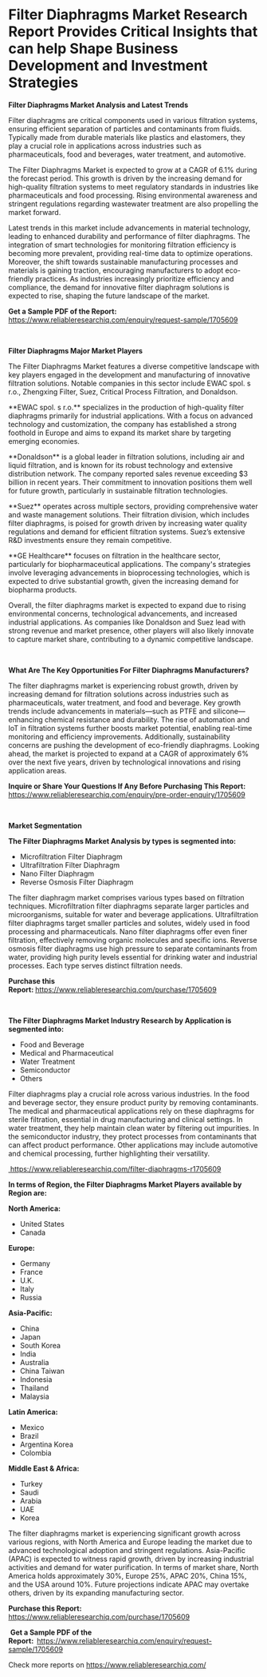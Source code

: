 <p><h1>Filter Diaphragms Market Research Report Provides Critical Insights that can help Shape Business Development and Investment Strategies</h1></p><p><strong>Filter Diaphragms Market Analysis and Latest Trends</strong></p>
<p><p>Filter diaphragms are critical components used in various filtration systems, ensuring efficient separation of particles and contaminants from fluids. Typically made from durable materials like plastics and elastomers, they play a crucial role in applications across industries such as pharmaceuticals, food and beverages, water treatment, and automotive.</p><p>The Filter Diaphragms Market is expected to grow at a CAGR of 6.1% during the forecast period. This growth is driven by the increasing demand for high-quality filtration systems to meet regulatory standards in industries like pharmaceuticals and food processing. Rising environmental awareness and stringent regulations regarding wastewater treatment are also propelling the market forward.</p><p>Latest trends in this market include advancements in material technology, leading to enhanced durability and performance of filter diaphragms. The integration of smart technologies for monitoring filtration efficiency is becoming more prevalent, providing real-time data to optimize operations. Moreover, the shift towards sustainable manufacturing processes and materials is gaining traction, encouraging manufacturers to adopt eco-friendly practices. As industries increasingly prioritize efficiency and compliance, the demand for innovative filter diaphragm solutions is expected to rise, shaping the future landscape of the market.</p></p>
<p><strong>Get a Sample PDF of the Report:&nbsp;</strong> <a href="https://www.reliableresearchiq.com/enquiry/request-sample/1705609?utm_campaign=2292&utm_medium=2&utm_source=Github&utm_content=ia&utm_term=27032025&utm_id=filter-diaphragms">https://www.reliableresearchiq.com/enquiry/request-sample/1705609</a></p>
<p>&nbsp;</p>
<p><strong>Filter Diaphragms Major Market Players</strong></p>
<p><p>The Filter Diaphragms Market features a diverse competitive landscape with key players engaged in the development and manufacturing of innovative filtration solutions. Notable companies in this sector include EWAC spol. s r.o., Zhengxing Filter, Suez, Critical Process Filtration, and Donaldson.</p><p>**EWAC spol. s r.o.** specializes in the production of high-quality filter diaphragms primarily for industrial applications. With a focus on advanced technology and customization, the company has established a strong foothold in Europe and aims to expand its market share by targeting emerging economies.</p><p>**Donaldson** is a global leader in filtration solutions, including air and liquid filtration, and is known for its robust technology and extensive distribution network. The company reported sales revenue exceeding $3 billion in recent years. Their commitment to innovation positions them well for future growth, particularly in sustainable filtration technologies.</p><p>**Suez** operates across multiple sectors, providing comprehensive water and waste management solutions. Their filtration division, which includes filter diaphragms, is poised for growth driven by increasing water quality regulations and demand for efficient filtration systems. Suez’s extensive R&D investments ensure they remain competitive.</p><p>**GE Healthcare** focuses on filtration in the healthcare sector, particularly for biopharmaceutical applications. The company's strategies involve leveraging advancements in bioprocessing technologies, which is expected to drive substantial growth, given the increasing demand for biopharma products.</p><p>Overall, the filter diaphragms market is expected to expand due to rising environmental concerns, technological advancements, and increased industrial applications. As companies like Donaldson and Suez lead with strong revenue and market presence, other players will also likely innovate to capture market share, contributing to a dynamic competitive landscape.</p></p>
<p>&nbsp;</p>
<p><strong>What Are The Key Opportunities For Filter Diaphragms Manufacturers?</strong></p>
<p><p>The filter diaphragms market is experiencing robust growth, driven by increasing demand for filtration solutions across industries such as pharmaceuticals, water treatment, and food and beverage. Key growth trends include advancements in materials—such as PTFE and silicone—enhancing chemical resistance and durability. The rise of automation and IoT in filtration systems further boosts market potential, enabling real-time monitoring and efficiency improvements. Additionally, sustainability concerns are pushing the development of eco-friendly diaphragms. Looking ahead, the market is projected to expand at a CAGR of approximately 6% over the next five years, driven by technological innovations and rising application areas.</p></p>
<p><strong>Inquire or Share Your Questions If Any Before Purchasing This Report:</strong> <a href="https://www.reliableresearchiq.com/enquiry/pre-order-enquiry/1705609?utm_campaign=2292&utm_medium=2&utm_source=Github&utm_content=ia&utm_term=27032025&utm_id=filter-diaphragms">https://www.reliableresearchiq.com/enquiry/pre-order-enquiry/1705609</a></p>
<p>&nbsp;</p>
<p><strong>Market Segmentation</strong></p>
<p><strong>The Filter Diaphragms Market Analysis by types is segmented into:</strong></p>
<p><ul><li>Microfiltration Filter Diaphragm</li><li>Ultrafiltration Filter Diaphragm</li><li>Nano Filter Diaphragm</li><li>Reverse Osmosis Filter Diaphragm</li></ul></p>
<p><p>The filter diaphragm market comprises various types based on filtration techniques. Microfiltration filter diaphragms separate larger particles and microorganisms, suitable for water and beverage applications. Ultrafiltration filter diaphragms target smaller particles and solutes, widely used in food processing and pharmaceuticals. Nano filter diaphragms offer even finer filtration, effectively removing organic molecules and specific ions. Reverse osmosis filter diaphragms use high pressure to separate contaminants from water, providing high purity levels essential for drinking water and industrial processes. Each type serves distinct filtration needs.</p></p>
<p><strong>Purchase this Report:&nbsp;</strong><a href="https://www.reliableresearchiq.com/purchase/1705609?utm_campaign=2292&utm_medium=2&utm_source=Github&utm_content=ia&utm_term=27032025&utm_id=filter-diaphragms">https://www.reliableresearchiq.com/purchase/1705609</a></p>
<p>&nbsp;</p>
<p><strong>The Filter Diaphragms Market Industry Research by Application is segmented into:</strong></p>
<p><ul><li>Food and Beverage</li><li>Medical and Pharmaceutical</li><li>Water Treatment</li><li>Semiconductor</li><li>Others</li></ul></p>
<p><p>Filter diaphragms play a crucial role across various industries. In the food and beverage sector, they ensure product purity by removing contaminants. The medical and pharmaceutical applications rely on these diaphragms for sterile filtration, essential in drug manufacturing and clinical settings. In water treatment, they help maintain clean water by filtering out impurities. In the semiconductor industry, they protect processes from contaminants that can affect product performance. Other applications may include automotive and chemical processing, further highlighting their versatility.</p></p>
<p><a href="https://www.reliableresearchiq.com/filter-diaphragms-r1705609?utm_campaign=2292&utm_medium=2&utm_source=Github&utm_content=ia&utm_term=27032025&utm_id=filter-diaphragms">&nbsp;https://www.reliableresearchiq.com/filter-diaphragms-r1705609</a></p>
<p><strong>In terms of Region, the Filter Diaphragms Market Players available by Region are:</strong></p>
<p>
    <p> <strong> North America: </strong>
        <ul>
            <li>United States</li>
            <li>Canada</li>
        </ul>
        </p> 
    <p> <strong> Europe: </strong>
        <ul>
            <li>Germany</li>
            <li>France</li>
            <li>U.K.</li>
            <li>Italy</li>
            <li>Russia</li>
        </ul>
        </p> 
    <p> <strong> Asia-Pacific: </strong>
        <ul>
            <li>China</li>
            <li>Japan</li>
            <li>South Korea</li>
            <li>India</li>
            <li>Australia</li>
            <li>China Taiwan</li>
            <li>Indonesia</li>
            <li>Thailand</li>
            <li>Malaysia</li>
        </ul>
        </p> 
    <p> <strong> Latin America: </strong>
        <ul>
            <li>Mexico</li>
            <li>Brazil</li>
            <li>Argentina Korea</li>
            <li>Colombia</li>
        </ul>
        </p> 
    <p> <strong> Middle East & Africa: </strong>
        <ul>
            <li>Turkey</li>
            <li>Saudi</li>
            <li>Arabia</li>
            <li>UAE</li>
            <li>Korea</li>
        </ul>
    </p>
    </p>
<p><p>The filter diaphragms market is experiencing significant growth across various regions, with North America and Europe leading the market due to advanced technological adoption and stringent regulations. Asia-Pacific (APAC) is expected to witness rapid growth, driven by increasing industrial activities and demand for water purification. In terms of market share, North America holds approximately 30%, Europe 25%, APAC 20%, China 15%, and the USA around 10%. Future projections indicate APAC may overtake others, driven by its expanding manufacturing sector.</p></p>
<p><strong>Purchase this Report: </strong><a href="https://www.reliableresearchiq.com/purchase/1705609?utm_campaign=2292&utm_medium=2&utm_source=Github&utm_content=ia&utm_term=27032025&utm_id=filter-diaphragms">https://www.reliableresearchiq.com/purchase/1705609</a></p>
<p>&nbsp;<strong>Get a Sample PDF of the Report:&nbsp;&nbsp;</strong><a href="https://www.reliableresearchiq.com/enquiry/request-sample/1705609?utm_campaign=2292&utm_medium=2&utm_source=Github&utm_content=ia&utm_term=27032025&utm_id=filter-diaphragms">https://www.reliableresearchiq.com/enquiry/request-sample/1705609</a></p>
<p><strong></strong></p>
<p>Check more reports on <a href="https://www.reliableresearchiq.com/?utm_campaign=2292&utm_medium=2&utm_source=Github&utm_content=ia&utm_term=27032025&utm_id=filter-diaphragms">https://www.reliableresearchiq.com/</a></p>